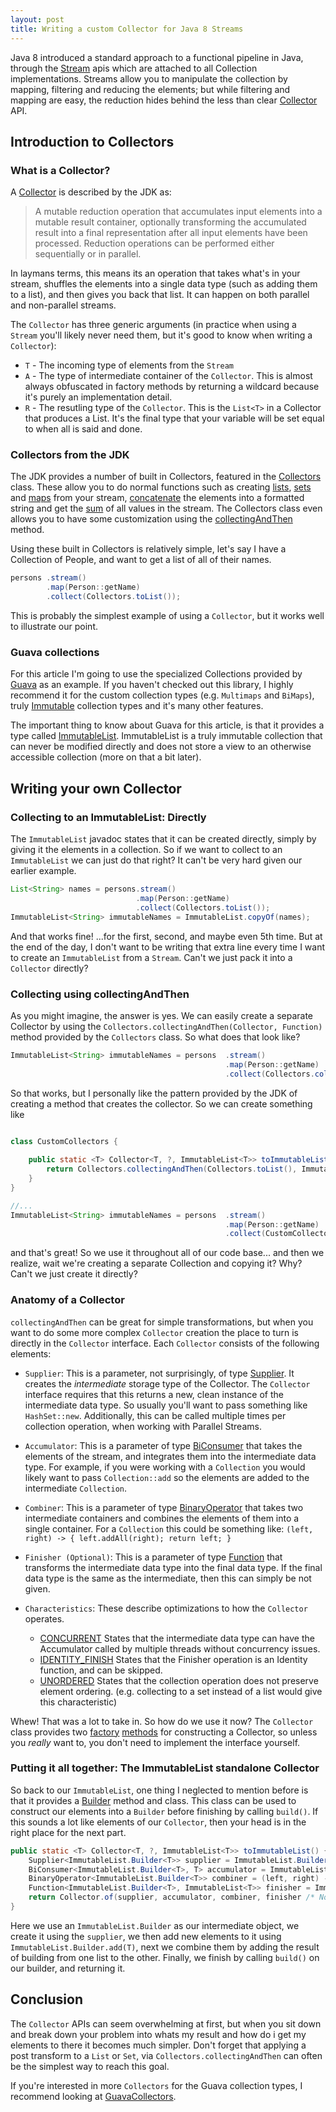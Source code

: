 ```yaml
---
layout: post
title: Writing a custom Collector for Java 8 Streams
---
```


Java 8 introduced a standard approach to a functional pipeline in Java, through the [Stream](https://docs.oracle.com/javase/8/docs/api/java/util/stream/Stream.html) apis which are attached to all Collection implementations. Streams allow you to manipulate the collection by mapping, filtering and reducing the elements; but while filtering and mapping are easy, the reduction hides behind the less than clear [Collector](https://docs.oracle.com/javase/8/docs/api/java/util/stream/Collector.html) API.

## Introduction to Collectors

### What is a Collector?

A [Collector](https://docs.oracle.com/javase/8/docs/api/java/util/stream/Collector.html) is described by the JDK as:
>A mutable reduction operation that accumulates input elements into a mutable result container, optionally transforming the accumulated result into a final representation after all input elements have been processed. Reduction operations can be performed either sequentially or in parallel.

In laymans terms, this means its an operation that takes what's in your stream, shuffles the elements into a single data type (such as adding them to a list), and then gives you back that list. It can happen on both parallel and non-parallel streams.

The `Collector` has three generic arguments (in practice when using a `Stream` you'll likely never need them, but it's good to know when writing a `Collector`):
* `T` - The incoming type of elements from the `Stream`
* `A` - The type of intermediate container of the `Collector`. This is almost always obfuscated in factory methods by returning a wildcard because it's purely an implementation detail.
* `R` - The resutling type of the `Collector`. This is the `List<T>` in a Collector that produces a List. It's the final type that your variable will be set equal to when all is said and done.

### Collectors from the JDK

The JDK provides a number of built in Collectors, featured in the [Collectors](https://docs.oracle.com/javase/8/docs/api/java/util/stream/Collectors.html) class. These allow you to do normal functions such as creating [lists](https://docs.oracle.com/javase/8/docs/api/java/util/stream/Collectors.html#toList--), [sets](https://docs.oracle.com/javase/8/docs/api/java/util/stream/Collectors.html#toSet--) and [maps](https://docs.oracle.com/javase/8/docs/api/java/util/stream/Collectors.html#toMap-java.util.function.Function-java.util.function.Function-) from your stream, [concatenate](https://docs.oracle.com/javase/8/docs/api/java/util/stream/Collectors.html#joining-java.lang.CharSequence-java.lang.CharSequence-java.lang.CharSequence-) the elements into a formatted string and get the [sum](https://docs.oracle.com/javase/8/docs/api/java/util/stream/Collectors.html#summingDouble-java.util.function.ToDoubleFunction-) of all values in the stream. The Collectors class even allows you to have some customization using the [collectingAndThen](https://docs.oracle.com/javase/8/docs/api/java/util/stream/Collectors.html#collectingAndThen-java.util.stream.Collector-java.util.function.Function-) method. 

Using these built in Collectors is relatively simple, let's say I have a Collection of People, and want to get a list of all of their names.

```java
persons .stream()
        .map(Person::getName)
        .collect(Collectors.toList());
```

This is probably the simplest example of using a `Collector`, but it works well to illustrate our point.

### Guava collections

For this article I'm going to use the specialized Collections provided by [Guava](https://github.com/google/guava) as an example. If you haven't checked out this library, I highly recommend it for the custom collection types (e.g. `Multimaps` and `BiMaps`), truly [Immutable](https://github.com/google/guava/wiki/ImmutableCollectionsExplained) collection types and it's many other features.

The important thing to know about Guava for this article, is that it provides a type called [ImmutableList](http://google.github.io/guava/releases/snapshot/api/docs/com/google/common/collect/ImmutableList.html). ImmutableList is a truly immutable collection that can never be modified directly and does not store a view to an otherwise accessible collection (more on that a bit later).

## Writing your own Collector

### Collecting to an ImmutableList: Directly

The `ImmutableList` javadoc states that it can be created directly, simply by giving it the elements in a collection. So if we want to collect to an `ImmutableList` we can just do that right? It can't be very hard given our earlier example.

```java
List<String> names = persons.stream()
                            .map(Person::getName)
                            .collect(Collectors.toList());
ImmutableList<String> immutableNames = ImmutableList.copyOf(names);
```

And that works fine! ...for the first, second, and maybe even 5th time. But at the end of the day, I don't want to be writing that extra line every time I want to create an `ImmutableList` from a `Stream`. Can't we just pack it into a `Collector` directly?

### Collecting using collectingAndThen

As you might imagine, the answer is yes. We can easily create a separate Collector by using the `Collectors.collectingAndThen(Collector, Function)` method provided by the `Collectors` class. So what does that look like?

```java
ImmutableList<String> immutableNames = persons  .stream()
                                                .map(Person::getName)
                                                .collect(Collectors.collectingAndThen(Collectors.toList(), ImmutableList::copyOf);
```

So that works, but I personally like the pattern provided by the JDK of creating a method that creates the collector. So we can create something like

```java

class CustomCollectors {
    
    public static <T> Collector<T, ?, ImmutableList<T>> toImmutableList() {
        return Collectors.collectingAndThen(Collectors.toList(), ImmutableList::copyOf);
    }
}

//...
ImmutableList<String> immutableNames = persons  .stream()
                                                .map(Person::getName)
                                                .collect(CustomCollectors.toImmutableList());
```

and that's great! So we use it throughout all of our code base... and then we realize, wait we're creating a separate Collection and copying it? Why? Can't we just create it directly?

### Anatomy of a Collector

`collectingAndThen` can be great for simple transformations, but when you want to do some more complex `Collector` creation the place to turn is directly in the `Collector` interface. Each `Collector` consists of the following elements:

* `Supplier`: This is a parameter, not surprisingly, of type [Supplier](https://docs.oracle.com/javase/8/docs/api/java/util/function/Supplier.html). It creates the *intermediate* storage type of the Collector. The `Collector` interface requires that this returns a new, clean instance of the intermediate data type. So usually you'll want to pass something like `HashSet::new`. Additionally, this can be called multiple times per collection operation, when working with Parallel Streams.

* `Accumulator`: This is a parameter of type [BiConsumer](https://docs.oracle.com/javase/8/docs/api/java/util/function/BiConsumer.html)  that takes the elements of the stream, and integrates them into the intermediate data type. For example, if you were working with a `Collection` you would likely want to pass `Collection::add` so the elements are added to the intermediate `Collection`.

* `Combiner`: This is a parameter of type [BinaryOperator](https://docs.oracle.com/javase/8/docs/api/java/util/function/BinaryOperator.html) that takes two intermediate containers and combines the elements of them into a single container. For a `Collection` this could be something like:
`(left, right) -> { left.addAll(right); return left; }`

* `Finisher (Optional)`: This is a parameter of type [Function](https://docs.oracle.com/javase/8/docs/api/java/util/function/BinaryOperator.html) that transforms the intermediate data type into the final data type. If the final data type is the same as the intermediate, then this can simply be not given.

* `Characteristics`: These describe optimizations to how the `Collector` operates.
    * [CONCURRENT](https://docs.oracle.com/javase/8/docs/api/java/util/stream/Collector.Characteristics.html#CONCURRENT) States that the intermediate data type can have the Accumulator called by multiple threads without concurrency issues.
    * [IDENTITY_FINISH](https://docs.oracle.com/javase/8/docs/api/java/util/stream/Collector.Characteristics.html#IDENTITY_FINISH) States that the Finisher operation is an Identity function, and can be skipped.
    * [UNORDERED](https://docs.oracle.com/javase/8/docs/api/java/util/stream/Collector.Characteristics.html#UNORDERED) States that the collection operation does not preserve element ordering. (e.g. collecting to a set instead of a list would give this characteristic)

Whew! That was a lot to take in. So how do we use it now? The `Collector` class provides two [factory](https://docs.oracle.com/javase/8/docs/api/java/util/stream/Collector.html#of-java.util.function.Supplier-java.util.function.BiConsumer-java.util.function.BinaryOperator-java.util.function.Function-java.util.stream.Collector.Characteristics...-) [methods](https://docs.oracle.com/javase/8/docs/api/java/util/stream/Collector.html#of-java.util.function.Supplier-java.util.function.BiConsumer-java.util.function.BinaryOperator-java.util.stream.Collector.Characteristics...-) for constructing a Collector, so unless you *really* want to, you don't need to implement the interface yourself.

### Putting it all together: The ImmutableList standalone Collector

So back to our `ImmutableList`, one thing I neglected to mention before is that it provides a [Builder](http://google.github.io/guava/releases/snapshot/api/docs/com/google/common/collect/ImmutableList.html#builder()) method and class. This class can be used to construct our elements into a `Builder` before finishing by calling `build()`. If this sounds a lot like elements of our `Collector`, then your head is in the right place for the next part.

```java
public static <T> Collector<T, ?, ImmutableList<T>> toImmutableList() {
	Supplier<ImmutableList.Builder<T>> supplier = ImmutableList.Builder::new;
	BiConsumer<ImmutableList.Builder<T>, T> accumulator = ImmutableList.Builder::add;
	BinaryOperator<ImmutableList.Builder<T>> combiner = (left, right) -> left.addAll(right.build());
	Function<ImmutableList.Builder<T>, ImmutableList<T>> finisher = ImmutableList.Builder::build;
	return Collector.of(supplier, accumulator, combiner, finisher /* No characteristics for this one */);
}
```

Here we use an `ImmutableList.Builder` as our intermediate object, we create it using the `supplier`, we then add new elements to it using `ImmutableList.Builder.add(T)`, next we combine them by adding the result of building from one list to the other. Finally, we finish by calling `build()` on our builder, and returning it.

## Conclusion

The `Collector` APIs can seem overwhelming at first, but when you sit down and break down your problem into whats my result and how do i get my elements to there it becomes much simpler. Don't forget that applying a post transform to a `List` or `Set`, via `Collectors.collectingAndThen` can often be the simplest way to reach this goal.

If you're interested in more `Collectors` for the Guava collection types, I recommend looking at [GuavaCollectors](https://gist.github.com/APaloski/dc81144b2c9ba48477e5).

